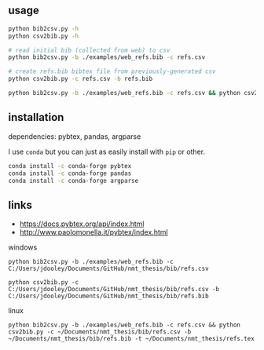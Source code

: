 ## usage


```bash
python bib2csv.py -h
python csv2bib.py -h
```
```bash
# read initial bib (collected from web) to csv
python bib2csv.py -b ./examples/web_refs.bib -c refs.csv

# create refs.bib bibtex file from previously-generated csv
python csv2bib.py -c refs.csv -b refs.bib
```

```bash
python bib2csv.py -b ./examples/web_refs.bib -c refs.csv && python csv2bib.py -c refs.csv -b refs.bib
```


## installation

dependencies: pybtex, pandas, argparse

I use `conda` but you can just as easily install with `pip` or other.

```bash
conda install -c conda-forge pybtex
conda install -c conda-forge pandas
conda install -c conda-forge argparse
```

## links

- https://docs.pybtex.org/api/index.html
- http://www.paolomonella.it/pybtex/index.html


windows
```
python bib2csv.py -b ./examples/web_refs.bib -c C:/Users/jdooley/Documents/GitHub/nmt_thesis/bib/refs.csv

python csv2bib.py -c C:/Users/jdooley/Documents/GitHub/nmt_thesis/bib/refs.csv -b C:/Users/jdooley/Documents/GitHub/nmt_thesis/bib/refs.bib
```

linux
```
python bib2csv.py -b ./examples/web_refs.bib -c refs.csv && python csv2bib.py -c ~/Documents/nmt_thesis/bib/refs.csv -b ~/Documents/nmt_thesis/bib/refs.bib -t ~/Documents/nmt_thesis/refs.tex
```